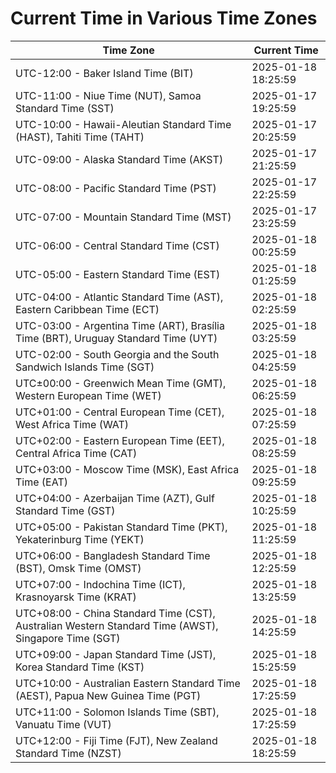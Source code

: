 # Current Time in Various Time Zones

| Time Zone | Current Time |
|-----------|--------------|
| UTC-12:00 - Baker Island Time (BIT) | 2025-01-18 18:25:59 |
| UTC-11:00 - Niue Time (NUT), Samoa Standard Time (SST) | 2025-01-17 19:25:59 |
| UTC-10:00 - Hawaii-Aleutian Standard Time (HAST), Tahiti Time (TAHT) | 2025-01-17 20:25:59 |
| UTC-09:00 - Alaska Standard Time (AKST) | 2025-01-17 21:25:59 |
| UTC-08:00 - Pacific Standard Time (PST) | 2025-01-17 22:25:59 |
| UTC-07:00 - Mountain Standard Time (MST) | 2025-01-17 23:25:59 |
| UTC-06:00 - Central Standard Time (CST) | 2025-01-18 00:25:59 |
| UTC-05:00 - Eastern Standard Time (EST) | 2025-01-18 01:25:59 |
| UTC-04:00 - Atlantic Standard Time (AST), Eastern Caribbean Time (ECT) | 2025-01-18 02:25:59 |
| UTC-03:00 - Argentina Time (ART), Brasília Time (BRT), Uruguay Standard Time (UYT) | 2025-01-18 03:25:59 |
| UTC-02:00 - South Georgia and the South Sandwich Islands Time (SGT) | 2025-01-18 04:25:59 |
| UTC±00:00 - Greenwich Mean Time (GMT), Western European Time (WET) | 2025-01-18 06:25:59 |
| UTC+01:00 - Central European Time (CET), West Africa Time (WAT) | 2025-01-18 07:25:59 |
| UTC+02:00 - Eastern European Time (EET), Central Africa Time (CAT) | 2025-01-18 08:25:59 |
| UTC+03:00 - Moscow Time (MSK), East Africa Time (EAT) | 2025-01-18 09:25:59 |
| UTC+04:00 - Azerbaijan Time (AZT), Gulf Standard Time (GST) | 2025-01-18 10:25:59 |
| UTC+05:00 - Pakistan Standard Time (PKT), Yekaterinburg Time (YEKT) | 2025-01-18 11:25:59 |
| UTC+06:00 - Bangladesh Standard Time (BST), Omsk Time (OMST) | 2025-01-18 12:25:59 |
| UTC+07:00 - Indochina Time (ICT), Krasnoyarsk Time (KRAT) | 2025-01-18 13:25:59 |
| UTC+08:00 - China Standard Time (CST), Australian Western Standard Time (AWST), Singapore Time (SGT) | 2025-01-18 14:25:59 |
| UTC+09:00 - Japan Standard Time (JST), Korea Standard Time (KST) | 2025-01-18 15:25:59 |
| UTC+10:00 - Australian Eastern Standard Time (AEST), Papua New Guinea Time (PGT) | 2025-01-18 17:25:59 |
| UTC+11:00 - Solomon Islands Time (SBT), Vanuatu Time (VUT) | 2025-01-18 17:25:59 |
| UTC+12:00 - Fiji Time (FJT), New Zealand Standard Time (NZST) | 2025-01-18 18:25:59 |
